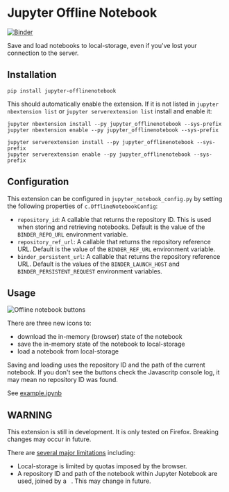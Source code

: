 Jupyter Offline Notebook
========================

[![Binder](https://mybinder.org/badge_logo.svg)](https://mybinder.org/v2/gh/manics/jupyter-offlinenotebook/master?filepath=example.ipynb)

Save and load notebooks to local-storage, even if you've lost your connection to the server.


Installation
------------

    pip install jupyter-offlinenotebook

This should automatically enable the extension. If it is not listed in `jupyter nbextension list` or `jupyter serverextension list` install and enable it:

    jupyter nbextension install --py jupyter_offlinenotebook --sys-prefix
    jupyter nbextension enable --py jupyter_offlinenotebook --sys-prefix

    jupyter serverextension install --py jupyter_offlinenotebook --sys-prefix
    jupyter serverextension enable --py jupyter_offlinenotebook --sys-prefix


Configuration
-------------

This extension can be configured in `jupyter_notebook_config.py` by setting the following properties of `c.OfflineNotebookConfig`:
- `repository_id`:
  A callable that returns the repository ID.
  This is used when storing and retrieving notebooks.
  Default is the value of the `BINDER_REPO_URL` environment variable.
- `repository_ref_url`:
  A callable that returns the repository reference URL.
  Default is the value of the `BINDER_REF_URL` environment variable.
- `binder_persistent_url`:
  A callable that returns the repository reference URL.
  Default is the values of the `BINDER_LAUNCH_HOST` and
  `BINDER_PERSISTENT_REQUEST` environment variables.



Usage
-----

![Offline notebook buttons](./offline-notebook-buttons.png)

There are three new icons to:
- download the in-memory (browser) state of the notebook
- save the in-memory state of the notebook to local-storage
- load a notebook from local-storage

Saving and loading uses the repository ID and the path of the current notebook.
If you don't see the buttons check the Javascritp console log, it may mean no repository ID was found.

See [example.ipynb](./example.ipynb)


**WARNING**
-----------

This extension is still in development.
It is only tested on Firefox.
Breaking changes may occur in future.

There are [several major limitations](https://github.com/manics/jupyter-offlinenotebook/issues) including:

- Local-storage is limited by quotas imposed by the browser.
- A repository ID and path of the notebook within Jupyter Notebook are used, joined by a ` `.
  This may change in future.
